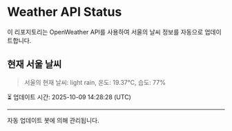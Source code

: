 
# Weather API Status

이 리포지토리는 OpenWeather API를 사용하여 서울의 날씨 정보를 자동으로 업데이트합니다.

## 현재 서울 날씨
> 서울의 현재 날씨: light rain, 온도: 19.37°C, 습도: 77%

⏳ 업데이트 시간: 2025-10-09 14:28:28 (UTC)

---
자동 업데이트 봇에 의해 관리됩니다.
